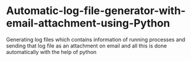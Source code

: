 # Automatic-log-file-generator-with-email-attachment-using-Python
Generating log files which contains information of running processes and sending that log file as an attachment on email and all this is done automatically with the help of python
